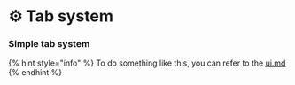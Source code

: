 # ⚙ Tab system

### Simple tab system

{% hint style="info" %}
To do something like this, you can refer to the [ui.md](../variables/ui.md "mention")
{% endhint %}
